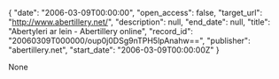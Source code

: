 {
  "date": "2006-03-09T00:00:00", 
  "open_access": false, 
  "target_url": "http://www.abertillery.net/", 
  "description": null, 
  "end_date": null, 
  "title": "Abertyleri ar lein - Abertillery online", 
  "record_id": "20060309T000000/oup0j0DSg9nTPH5lpAnahw==", 
  "publisher": "abertillery.net", 
  "start_date": "2006-03-09T00:00:00Z"
}

None
